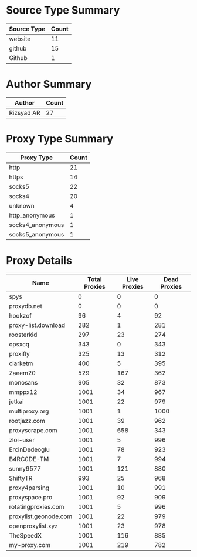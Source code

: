 # Source Type Summary

| Source Type | Count |
|-------------|-------|
| website | 11 |
| github | 15 |
| Github | 1 |


# Author Summary

| Author | Count |
|--------|-------|
| Rizsyad AR | 27 |


# Proxy Type Summary

| Proxy Type | Count |
|------------|-------|
| http | 21 |
| https | 14 |
| socks5 | 22 |
| socks4 | 20 |
| unknown | 4 |
| http_anonymous | 1 |
| socks4_anonymous | 1 |
| socks5_anonymous | 1 |


# Proxy Details

| Name | Total Proxies | Live Proxies | Dead Proxies |
|------|---------------|--------------|---------------|
| spys | 0 | 0 | 0 |
| proxydb.net | 0 | 0 | 0 |
| hookzof | 96 | 4 | 92 |
| proxy-list.download | 282 | 1 | 281 |
| roosterkid | 297 | 23 | 274 |
| opsxcq | 343 | 0 | 343 |
| proxifly | 325 | 13 | 312 |
| clarketm | 400 | 5 | 395 |
| Zaeem20 | 529 | 167 | 362 |
| monosans | 905 | 32 | 873 |
| mmppx12 | 1001 | 34 | 967 |
| jetkai | 1001 | 22 | 979 |
| multiproxy.org | 1001 | 1 | 1000 |
| rootjazz.com | 1001 | 39 | 962 |
| proxyscrape.com | 1001 | 658 | 343 |
| zloi-user | 1001 | 5 | 996 |
| ErcinDedeoglu | 1001 | 78 | 923 |
| B4RC0DE-TM | 1001 | 7 | 994 |
| sunny9577 | 1001 | 121 | 880 |
| ShiftyTR | 993 | 25 | 968 |
| proxy4parsing | 1001 | 10 | 991 |
| proxyspace.pro | 1001 | 92 | 909 |
| rotatingproxies.com | 1001 | 5 | 996 |
| proxylist.geonode.com | 1001 | 22 | 979 |
| openproxylist.xyz | 1001 | 23 | 978 |
| TheSpeedX | 1001 | 116 | 885 |
| my-proxy.com | 1001 | 219 | 782 |
